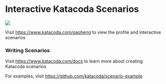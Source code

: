 # Interactive Katacoda Scenarios

[![](http://shields.katacoda.com/katacoda/gaoheng/count.svg)](https://www.katacoda.com/gaoheng "Get your profile on Katacoda.com")

Visit https://www.katacoda.com/gaoheng to view the profile and interactive scenarios

### Writing Scenarios
Visit https://www.katacoda.com/docs to learn more about creating Katacoda scenarios

For examples, visit https://github.com/katacoda/scenario-example
